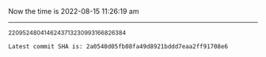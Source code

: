 Now the time is 2022-08-15 11:26:19 am

---

<small>2209524804146243713230993166826384</small>

```txt
Latest commit SHA is: 2a0540d05fb08fa49d8921bddd7eaa2ff91708e6
```
